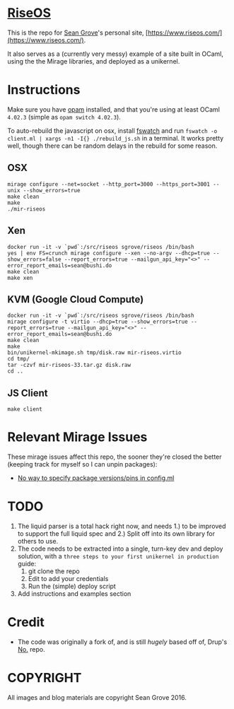[RiseOS](https://www.riseos.com)
===

This is the repo for [Sean Grove](https://twitter.com/sgrove)'s personal site, [https://www.riseos.com/](https://www.riseos.com/).

It also serves as a (currently very messy) example of a site built in OCaml, using the the Mirage libraries, and deployed as a unikernel.

Instructions
====

Make sure you have [opam](https://opam.ocaml.org/doc/Install.html#Usingyourdistribution39spackagesystem) installed, and that you're using at least OCaml `4.02.3` (simple as `opam switch 4.02.3`).

To auto-rebuild the javascript on osx, install [fswatch](https://github.com/emcrisostomo/fswatch) and run `fswatch -o client.ml | xargs -n1 -I{} ./rebuild_js.sh` in a terminal. It works pretty well, though there can be random delays in the rebuild for some reason.

OSX
---
    mirage configure --net=socket --http_port=3000 --https_port=3001 --unix --show_errors=true
    make clean
    make
    ./mir-riseos

Xen
---
    docker run -it -v `pwd`:/src/riseos sgrove/riseos /bin/bash
    yes | env FS=crunch mirage configure --xen --no-argv --dhcp=true --show_errors=false --report_errors=true --mailgun_api_key="<>" --error_report_emails=sean@bushi.do
    make clean
    make xen

KVM (Google Cloud Compute)
---

    docker run -it -v `pwd`:/src/riseos sgrove/riseos /bin/bash
    mirage configure -t virtio --dhcp=true --show_errors=true --report_errors=true --mailgun_api_key="<>" --error_report_emails=sean@bushi.do
    make clean
    make
    bin/unikernel-mkimage.sh tmp/disk.raw mir-riseos.virtio
    cd tmp/
    tar -czvf mir-riseos-33.tar.gz disk.raw
    cd ..

JS Client
---
    make client

Relevant Mirage Issues
========
These mirage issues affect this repo, the sooner they're closed the better (keeping track for myself so I can unpin packages):

 * [No way to specify package versions/pins in config.ml](https://github.com/mirage/mirage/issues/499)

TODO
====

 1. The liquid parser is a total hack right now, and needs 1.) to be improved to support the full liquid spec and 2.) Split off into its own library for others to use.
 1. The code needs to be extracted into a single, turn-key dev and deploy solution, with a `three steps to your first unikernel in production` guide:
    1. git clone the repo
    1. Edit to add your credentials
    1. Run the (simple) deploy script
 1. Add instructions and examples section

Credit
======

* The code was originally a fork of, and is still *hugely* based off of, Drup's [No.](https://github.com/Drup/No.) repo.

COPYRIGHT
=========

All images and blog materials are copyright Sean Grove 2016. 
